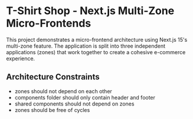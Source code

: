 # T-Shirt Shop - Next.js Multi-Zone Micro-Frontends

This project demonstrates a micro-frontend architecture using Next.js 15's multi-zone feature. The application is split into three independent applications (zones) that work together to create a cohesive e-commerce experience.

## Architecture Constraints

- zones should not depend on each other
- components folder should only contain header and footer
- shared components should not depend on zones
- zones should be free of cycles

